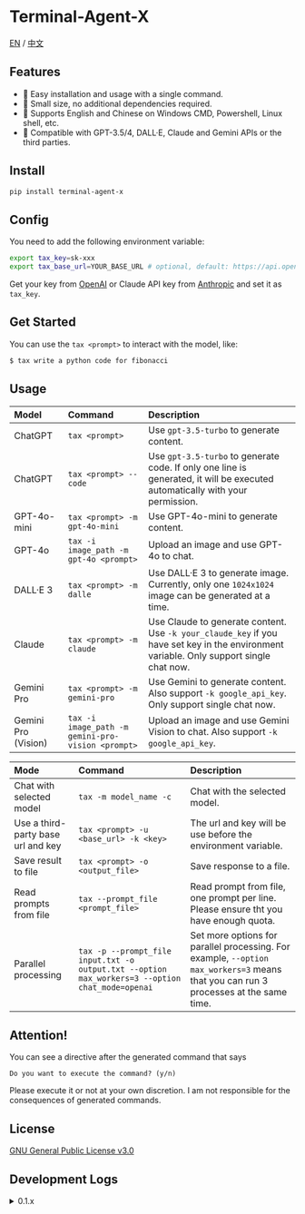 # Terminal-Agent-X

[EN](README.md) / [中文](https://github.com/LyuLumos/Terminal-Agent-X/blob/main/README_cn.md) 

## Features

- 👻 Easy installation and usage with a single command.
- 🎈 Small size, no additional dependencies required.
- 🐼 Supports English and Chinese on Windows CMD, Powershell, Linux shell, etc.
- 🤖 Compatible with GPT-3.5/4, DALL·E, Claude and Gemini APIs or the third parties.


## Install

```bash
pip install terminal-agent-x
```

## Config

You need to add the following environment variable:

```bash
export tax_key=sk-xxx
export tax_base_url=YOUR_BASE_URL # optional, default: https://api.openai.com
```

Get your key from [OpenAI](https://platform.openai.com/account/api-keys) or Claude API key from [Anthropic](https://www.anthropic.com/claude/) and set it as `tax_key`.


## Get Started

You can use the `tax <prompt>` to interact with the model, like:

```bash
$ tax write a python code for fibonacci
```

## Usage

| Model | Command | Description |
| :--- | :--- | :--- |
| ChatGPT | `tax <prompt>` | Use `gpt-3.5-turbo` to generate content. |
| ChatGPT | `tax <prompt> --code` | Use `gpt-3.5-turbo` to generate code. If only one line is generated, it will be executed automatically with your permission. |
| GPT-4o-mini | `tax <prompt> -m gpt-4o-mini` | Use GPT-4o-mini to generate content. |
| GPT-4o | `tax -i image_path -m gpt-4o <prompt>` | Upload an image and use GPT-4o to chat. |
| DALL·E 3 | `tax <prompt> -m dalle` | Use DALL·E 3 to generate image. Currently, only one `1024x1024` image can be generated at a time. |
| Claude | `tax <prompt> -m claude` | Use Claude to generate content. Use `-k your_claude_key` if you have set key in the environment variable. Only support single chat now. |
| Gemini Pro |  `tax <prompt> -m gemini-pro` | Use Gemini to generate content. Also support `-k google_api_key`. Only support single chat now. |
| Gemini Pro (Vision) | `tax -i image_path -m gemini-pro-vision <prompt>` | Upload an image and use Gemini Vision to chat. Also support `-k google_api_key`. |


| Mode | Command | Description |
| :--- | :--- | :--- |
| Chat with selected model | `tax -m model_name -c` |  Chat with the selected model. |
| Use a third-party base url and key | `tax <prompt> -u <base_url> -k <key>`| The url and key will be use before the environment variable. |
| Save result to file | `tax <prompt> -o <output_file>` | Save response to a file. |
| Read prompts from file| `tax --prompt_file <prompt_file>` | Read prompt from file, one prompt per line. Please ensure tht you have enough quota. |
| Parallel processing | `tax -p --prompt_file input.txt -o output.txt --option max_workers=3 --option chat_mode=openai` | Set more options for parallel processing. For example, `--option max_workers=3` means that you can run 3 processes at the same time. |


## Attention!

You can see a directive after the generated command that says
```
Do you want to execute the command? (y/n)
```
Please execute it or not at your own discretion. I am not responsible for the consequences of generated commands.

## License

[GNU General Public License v3.0](LICENSE)

## Development Logs

<details>
<summary>0.1.x</summary>

#### 0.1.0

- Implement basic functions
- Support for Windows cmd and Linux shell
- Add `--file` option for saving the response to a file

#### 0.1.1

- Add `--show_all` option for showing all contents of the response.
- Add `--url` option for users not under GFW.
- Add support for Windows Powershell

#### 0.1.2

- Add Anthropic Claude API Support. Thanks to [jtsang4/claude-to-chatgpt](https://github.com/jtsang4/claude-to-chatgpt). (deprecated in 0.1.5) 
- Add Support for Chinese on Linux and Windows. (also add a temporary solution for VSCode Terminal on Windows).
- Add a timeout function.
- Fix: C++ code block prefix.

#### 0.1.3

- Fix: code block prefix bug (tax will act maybe a little faster).
- Modify: simplify the code.
- Test: test for multi-process. Now you can use tax more efficiently in terminal.

#### 0.1.4

- Feat: Add support for reading prompt from file.
- Feat: Add support for DALL·E.
- Fix: Resolve the bug of curl command on Windows platform using IPv6 address to access Claude.

#### 0.1.5

- Fix: Change api to a third-party proxy. Affected by GFW's DNS domain pollution, the original proxy is temporarily unavailable. `claude-to-chatgpt` is unavailable.

#### 0.1.6

- Feat: Add support for **Chat** on Linux. Now you can use tax as **ChatGPT CLI**!
- Feat: Add support for native Anthropic Claude API on Linux Shell, Windows cmd and Powershell.

#### 0.1.7

- Feat: Add support for parallel processing with mode.

#### 0.1.8

- Feat: Add support for `gpt-4-vision-preview` model on all platforms (Beta feature). For example,
    ```bash
    $ tax -i logo.jpg -m gpt-4-vision-preview what is this?
    This appears to be a logo or emblem for something called "Most Creative Learning." The design features a stylized triangular shape, possibly an optical illusion known as a Penrose triangle, ...
    ```
- Refactor: Change the way of URL selection and image input.

#### 0.1.9

- Feat: Update DALL·E to `dall-e-3` model.
- Refactor: Change the name of environment variable from `openai_key` to `tax_key`. And some options are also changed. Please check the help message for more details.
- Fix: Fix the bug of `--code` option when generating code to file.

### 0.1.10

- Feat: Add support for Google Gemini Pro for single chat.
- Feat: Add support for Google Gemini Pro Vision (Beta feature).
- Feat: Add support for stream mode of OpenAI.

### 0.1.11

- Feat: Add support for Anthropic Claude 3 Opus/Sonnet(Vision) API.

</details>